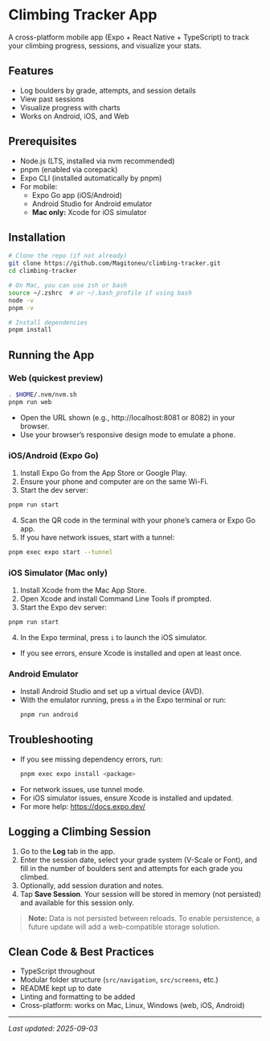 # Climbing Tracker App

A cross-platform mobile app (Expo + React Native + TypeScript) to track your climbing progress, sessions, and visualize your stats.

## Features
- Log boulders by grade, attempts, and session details
- View past sessions
- Visualize progress with charts
- Works on Android, iOS, and Web

## Prerequisites
- Node.js (LTS, installed via nvm recommended)
- pnpm (enabled via corepack)
- Expo CLI (installed automatically by pnpm)
- For mobile:
  - Expo Go app (iOS/Android)
  - Android Studio for Android emulator
  - **Mac only:** Xcode for iOS simulator

## Installation
```zsh
# Clone the repo (if not already)
git clone https://github.com/Magitoneu/climbing-tracker.git
cd climbing-tracker

# On Mac, you can use zsh or bash
source ~/.zshrc  # or ~/.bash_profile if using bash
node -v
pnpm -v

# Install dependencies
pnpm install
```

## Running the App
### Web (quickest preview)
```zsh
. $HOME/.nvm/nvm.sh
pnpm run web
```
- Open the URL shown (e.g., http://localhost:8081 or 8082) in your browser.
- Use your browser’s responsive design mode to emulate a phone.

### iOS/Android (Expo Go)
1. Install Expo Go from the App Store or Google Play.
2. Ensure your phone and computer are on the same Wi-Fi.
3. Start the dev server:
  ```zsh
  pnpm run start
  ```
4. Scan the QR code in the terminal with your phone’s camera or Expo Go app.
5. If you have network issues, start with a tunnel:
  ```zsh
  pnpm exec expo start --tunnel
  ```

### iOS Simulator (Mac only)
1. Install Xcode from the Mac App Store.
2. Open Xcode and install Command Line Tools if prompted.
3. Start the Expo dev server:
  ```zsh
  pnpm run start
  ```
4. In the Expo terminal, press `i` to launch the iOS simulator.
  - If you see errors, ensure Xcode is installed and open at least once.

### Android Emulator
- Install Android Studio and set up a virtual device (AVD).
- With the emulator running, press `a` in the Expo terminal or run:
  ```zsh
  pnpm run android
  ```

## Troubleshooting
- If you see missing dependency errors, run:
  ```zsh
  pnpm exec expo install <package>
  ```
- For network issues, use tunnel mode.
- For iOS simulator issues, ensure Xcode is installed and updated.
- For more help: https://docs.expo.dev/


## Logging a Climbing Session

1. Go to the **Log** tab in the app.
2. Enter the session date, select your grade system (V-Scale or Font), and fill in the number of boulders sent and attempts for each grade you climbed.
3. Optionally, add session duration and notes.
4. Tap **Save Session**. Your session will be stored in memory (not persisted) and available for this session only.

> **Note:** Data is not persisted between reloads. To enable persistence, a future update will add a web-compatible storage solution.

## Clean Code & Best Practices
- TypeScript throughout
- Modular folder structure (`src/navigation`, `src/screens`, etc.)
- README kept up to date
- Linting and formatting to be added
- Cross-platform: works on Mac, Linux, Windows (web, iOS, Android)

---

_Last updated: 2025-09-03_
